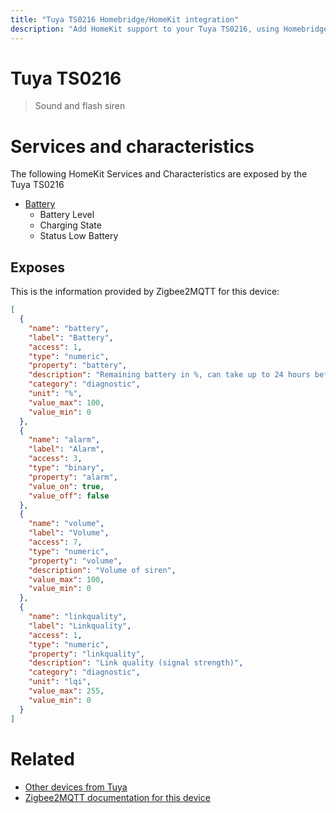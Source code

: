 ```yaml
---
title: "Tuya TS0216 Homebridge/HomeKit integration"
description: "Add HomeKit support to your Tuya TS0216, using Homebridge, Zigbee2MQTT and homebridge-z2m."
---
```

<!---
This file has been GENERATED using src/docgen/docgen.ts
DO NOT EDIT THIS FILE MANUALLY!
-->
# Tuya TS0216
> Sound and flash siren


# Services and characteristics
The following HomeKit Services and Characteristics are exposed by
the Tuya TS0216

* [Battery](../../battery.md)
  * Battery Level
  * Charging State
  * Status Low Battery



## Exposes

This is the information provided by Zigbee2MQTT for this device:

```json
[
  {
    "name": "battery",
    "label": "Battery",
    "access": 1,
    "type": "numeric",
    "property": "battery",
    "description": "Remaining battery in %, can take up to 24 hours before reported",
    "category": "diagnostic",
    "unit": "%",
    "value_max": 100,
    "value_min": 0
  },
  {
    "name": "alarm",
    "label": "Alarm",
    "access": 3,
    "type": "binary",
    "property": "alarm",
    "value_on": true,
    "value_off": false
  },
  {
    "name": "volume",
    "label": "Volume",
    "access": 7,
    "type": "numeric",
    "property": "volume",
    "description": "Volume of siren",
    "value_max": 100,
    "value_min": 0
  },
  {
    "name": "linkquality",
    "label": "Linkquality",
    "access": 1,
    "type": "numeric",
    "property": "linkquality",
    "description": "Link quality (signal strength)",
    "category": "diagnostic",
    "unit": "lqi",
    "value_max": 255,
    "value_min": 0
  }
]
```

# Related
* [Other devices from Tuya](../index.md#tuya)
* [Zigbee2MQTT documentation for this device](https://www.zigbee2mqtt.io/devices/TS0216.html)